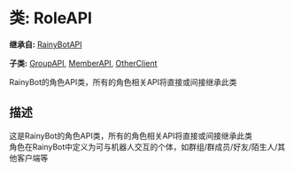 # 类: RoleAPI  
  
**继承自:** [RainyBotAPI](https://docs.godotengine.org/en/latest/classes/class_rainybotapi.html)  
  
**子类:** [GroupAPI](https://docs.godotengine.org/en/latest/classes/class_groupapi.html), [MemberAPI](https://docs.godotengine.org/en/latest/classes/class_memberapi.html), [OtherClient](https://docs.godotengine.org/en/latest/classes/class_otherclient.html)  
  
RainyBot的角色API类，所有的角色相关API将直接或间接继承此类  
  
## 描述  
  
这是RainyBot的角色API类，所有的角色相关API将直接或间接继承此类   
角色在RainyBot中定义为可与机器人交互的个体，如群组/群成员/好友/陌生人/其他客户端等  
  


